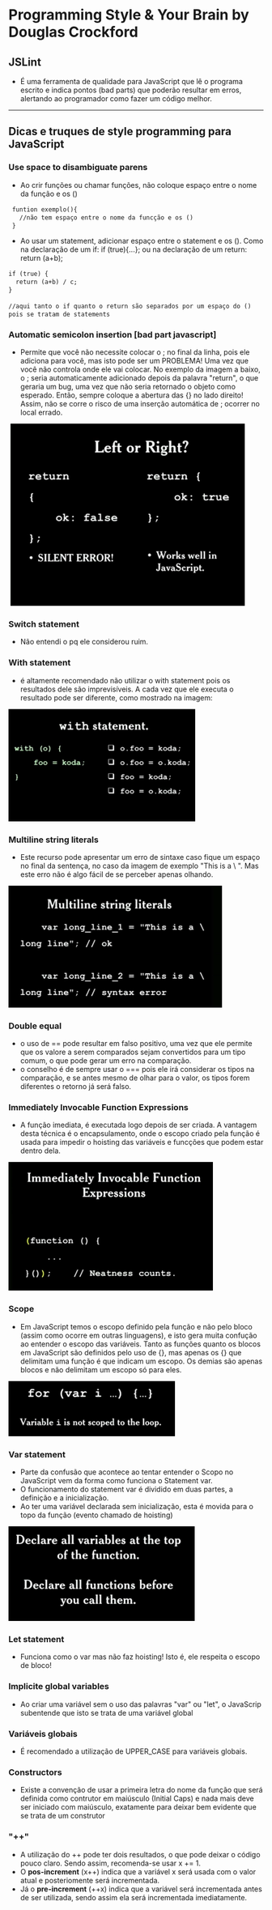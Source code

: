 # **Programming Style & Your Brain** by Douglas Crockford

## JSLint

* É uma ferramenta de qualidade para JavaScript que lê o programa escrito e indica pontos (bad parts) que poderão resultar em erros, alertando ao programador como fazer um código melhor.
_______________________________

## **Dicas e truques de style programming para JavaScript**

### **Use space to disambiguate parens**

  * Ao crir funções ou chamar funções, não coloque espaço entre o nome da função e os ()
 
 ```
  funtion exemplo(){
    //não tem espaço entre o nome da funcção e os ()
  }
 ```

  * Ao usar um statement, adicionar espaço entre o statement e os (). Como na declaração de um if: if (true){...}; ou na declaração de um return: return (a+b);

  ```
  if (true) {
    return (a+b) / c;  
  }

  //aqui tanto o if quanto o return são separados por um espaço do () pois se tratam de statements
  
  ```

### **Automatic semicolon insertion [bad part javascript]**

  * Permite que você não necessite colocar o ; no final da linha, pois ele adiciona para você, mas isto pode ser um PROBLEMA! Uma vez que você não controla onde ele vai colocar.
  No exemplo da imagem a baixo, o ; seria automaticamente adicionado depois da palavra "return", o que geraria um bug, uma vez que não seria retornado o objeto como esperado. Então, sempre coloque a abertura das  {} no lado direito! Assim, não se corre o risco de uma inserção automática de ; ocorrer no local errado.

  ![automatic_semicolon](img/img1.png)


### **Switch statement**

* Não entendi o pq ele considerou ruim.


### **With statement**

 * é altamente recomendado não utilizar o with statement pois os resultados dele são imprevisíveis. A cada vez que ele executa o resultado pode ser diferente, como mostrado na imagem:

![with_statement](img/img3.png)


### **Multiline string literals**

* Este recurso pode apresentar um erro de sintaxe caso fique um espaço no final da sentença, no caso da imagem de exemplo "This is a \ ". Mas este erro não é algo fácil de se perceber apenas olhando.

![with_statement](img/img4.png)


### **Double equal**

* o uso de == pode resultar em falso positivo, uma vez que ele permite que os valore a serem comparados sejam convertidos para um tipo comum, o que pode gerar um erro na comparação.
* o conselho é de sempre usar o  === pois ele irá considerar os tipos na comparação, e se antes mesmo de olhar para o valor, os tipos forem diferentes o retorno já será falso.


### **Immediately Invocable Function Expressions**

* A função imediata, é executada logo depois de ser criada. A vantagem desta técnica é o encapsulamento, onde o escopo criado pela função é usada para impedir o hoisting das variáveis e funcções que podem estar dentro dela.

![immediately_invocable](img/img2.png)


### **Scope**

* Em JavaScript temos o escopo definido pela função e não pelo bloco (assim como ocorre em outras linguagens), e isto gera muita confução ao entender o escopo das variáveis.
Tanto as funções quanto os blocos em JavaScript são definidos pelo uso de {}, mas apenas os {} que delimitam uma função é que indicam um escopo. Os demias são apenas blocos e não delimitam um escopo só para eles.

![immediately_invocable](img/img6.png)


### **Var statement**

* Parte da confusão que acontece ao tentar entender o Scopo no JavaScript vem da forma como funciona o Statement var.
* O funcionamento do statement var é dividido em duas partes, a definição e a inicialização.
* Ao ter uma variável declarada sem inicialização, esta é movida para o topo da função (evento chamado de hoisting)

![immediately_invocable](img/img5.png)


### **Let statement**

* Funciona como o var mas não faz hoisting! Isto é, ele respeita o escopo de bloco!

### **Implicite global variables**
* Ao criar uma variável sem o uso das palavras "var" ou "let", o JavaScrip subentende que isto se trata de uma variável global


### Variáveis globais

  * É recomendado a utilização de UPPER_CASE para variáveis globais. 


### **Constructors**

* Existe a convenção de usar a primeira letra do nome da função que será definida como contrutor em maiúsculo (Initial Caps) e nada mais deve ser iniciado com maiúsculo, exatamente para deixar bem evidente que se trata de um construtor

### "++"

* A utilização do ++ pode ter dois resultados, o que pode deixar o código pouco claro. Sendo assim, recomenda-se usar x += 1.
* O **pos-increment** (x++) indica que a variável x será usada com o valor atual e posteriomente será incrementada.
* Já o **pre-increment** (++x) indica que a variável será incrementada antes de ser utilizada, sendo assim ela será incrementada imediatamente.



 





